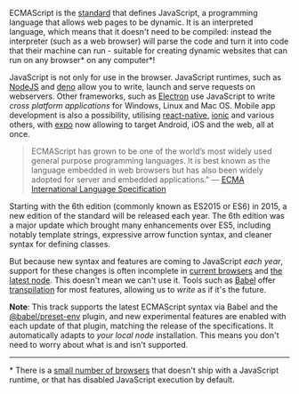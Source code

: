ECMAScript is the [standard][web-ecma] that defines JavaScript, a programming 
language that allows web pages to be dynamic. It is an interpreted language, 
which means that it doesn't need to be compiled: instead the 
interpreter (such as a web browser) will parse the code and turn it into code that 
their machine can run - suitable for creating dynamic websites that can run on 
any browser\* on any computer\*!

JavaScript is not only for use in the browser. JavaScript runtimes, such as
[NodeJS][web-nodejs] and [deno][web-deno] allow you to write, launch and
serve requests on webservers. Other frameworks, such as [Electron][web-electron]
use JavaScript to write _cross platform applications_ for Windows, Linux and
Mac OS. Mobile app development is also a possibility, utilising [react-native][web-react-native],
[ionic][web-ionic] and various others, with [expo][web-expo] now allowing to
target Android, iOS and the web, all at once.

> ECMAScript has grown to be one of the world’s most widely used general purpose
> programming languages. It is best known as the language embedded in web 
> browsers but has also been widely adopted for server and embedded 
> applications."
— [ECMA International Language Specification][web-ecma-2019]

Starting with the 6th edition (commonly known as ES2015 or ES6) in 2015, a new
edition of the standard will be released each year. The 6th edition was a major
update which brought many enhancements over ES5, including notably template
strings, expressive arrow function syntax, and cleaner syntax for defining
classes.

But because new syntax and features are coming to JavaScript _each year_, 
support for these changes is often incomplete in [current browsers][web-compat-browsers]
and [the latest node][web-compat-node]. This doesn't mean we can't use it. Tools
such as [Babel][web-babel] offer [transpilation][wiki-transpilation] for most
features, allowing us to _write_ as if it's the future.

**Note**: This track supports the latest ECMAScript syntax via Babel and the
[@babel/preset-env][web-babel-preset-env] plugin, and new experimental features 
are enabled with each update of that plugin, matching the release of the 
specifications. It automatically adapts to _your local node_ installation. This
means you don't need to worry about what is and isn't supported.

----

\* There is a [small number of browsers][wiki-javascript-support] that doesn't 
ship with a JavaScript runtime, or that has disabled JavaScript execution by 
default.

[wiki-javascript-support]: https://en.wikipedia.org/wiki/Comparison_of_web_browsers#JavaScript_support
[wiki-transpilation]: https://en.wikipedia.org/wiki/Source-to-source_compiler
[web-ecma]: https://www.ecma-international.org/publications/standards/Standard.htm
[web-ecma-2019]: (http://www.ecma-international.org/ecma-262/6.0/index.html#sec-ecmascript-overview)
[web-nodejs]: https://nodejs.org/en/
[web-deno]: https://deno.land/
[web-electron]: https://electronjs.org/
[web-react-native]: https://facebook.github.io/react-native/
[web-expo]: https://expo.io/
[web-ionic]: https://ionicframework.com/
[web-compat-browsers]: https://kangax.github.io/compat-table/esnext/
[web-compat-node]: https://node.green/#ESNEXT
[web-babel]: https://babeljs.io/
[web-babel-preset-env]: https://babeljs.io/docs/plugins/preset-env/
